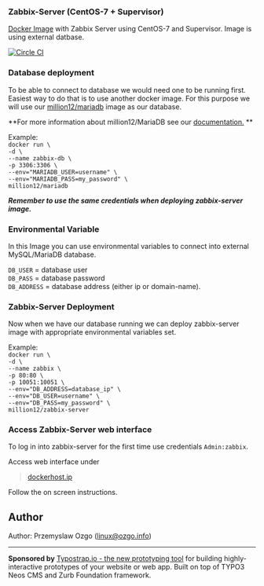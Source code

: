 ### Zabbix-Server (CentOS-7 + Supervisor)
[Docker Image](https://registry.hub.docker.com/u/million12/zabbix-server/) with Zabbix Server using CentOS-7 and Supervisor.
Image is using external datbase. 

[![Circle CI](https://circleci.com/gh/million12/docker-zabbix-server/tree/master.svg?style=svg)](https://circleci.com/gh/million12/docker-zabbix-server/tree/master)

### Database deployment
To be able to connect to database we would need one to be running first. Easiest way to do that is to use another docker image. For this purpose we will use our [million12/mariadb](https://registry.hub.docker.com/u/million12/mariadb/) image as our database.

**For more information about million12/MariaDB see our [documentation.](https://github.com/million12/docker-mariadb) **

Example:  
`docker run \`  
`-d \`  
`--name zabbix-db \`  
`-p 3306:3306 \`  
`--env="MARIADB_USER=username" \`  
`--env="MARIADB_PASS=my_password" \`  
`million12/mariadb`  

***Remember to use the same credentials when deploying zabbix-server image.***


### Environmental Variable
In this Image you can use environmental variables to connect into external MySQL/MariaDB database.

`DB_USER` = database user  
`DB_PASS` = database password  
`DB_ADDRESS` = database address (either ip or domain-name).

### Zabbix-Server  Deployment
Now when we have our database running we can deploy zabbix-server image with appropriate environmental variables set.

Example:  
`docker run \`  
`-d \`  
`--name zabbix \`  
`-p 80:80 \`  
`-p 10051:10051 \`  
`--env="DB_ADDRESS=database_ip" \`  
`--env="DB_USER=username" \`  
`--env="DB_PASS=my_password" \`  
`million12/zabbix-server`

### Access Zabbix-Server web interface 
To log in into zabbix-server for the first time use credentials `Admin:zabbix`.  

Access web interface under 

> [dockerhost.ip]()  

Follow the on screen instructions.

## Author
  
Author: Przemyslaw Ozgo (<linux@ozgo.info>)

---

**Sponsored by** [Typostrap.io - the new prototyping tool](http://typostrap.io/) for building highly-interactive prototypes of your website or web app. Built on top of TYPO3 Neos CMS and Zurb Foundation framework.
